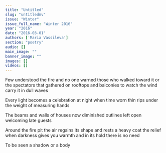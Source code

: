 ```yaml
---
title: "Untitled"
slug: "untitledmv"
issue: "Winter"
issue_full_name: "Winter 2016"
year: "2016"
date: "2016-03-01"
authors: ['Maria Vassileva']
section: "poetry"
audio: []
main_image: ""
banner_image: ""
images: []
videos: []
---
```


Few understood the fire
and no one warned those
who walked toward it
or the spectators that gathered
on rooftops and balconies to watch
the wind carry it in dull waves
 
Every light becomes a celebration
at night when time worn thin
rips under the weight of measuring hands
 
The beams and walls of houses
now diminished outlines
left open welcoming late guests
 
Around the fire pit
the air regains its shape
and rests a heavy coat
the relief when darkness gives you warmth
and in its hold there is no need 
 
To be seen a shadow or a body
